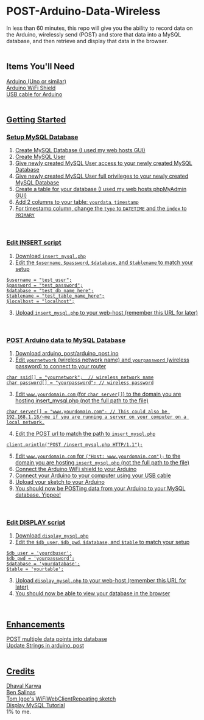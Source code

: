 POST-Arduino-Data-Wireless
=================

In less than 60 minutes, this repo will give you the ability to record data on the Arduino, wirelessly send (POST) and store that data into a MySQL database, and then retrieve and display that data in the browser.<br />
<br />

Items You'll Need
-------------
<a href="http://arduino.cc/en/Main/arduinoBoardUno">Arduino (Uno or similar)</a><br />
<a href="http://arduino.cc/en/Main/ArduinoWiFiShield">Arduino WiFi Shield</a><br />
<a href="http://www.adafruit.com/products/62">USB cable for Arduino</a><br />
<a href="https://github.com/ericbenwa/POST-Arduino-Data/archive/master.zip"><br />


Getting Started
-------------

### Setup MySQL Database<br />
1. Create MySQL Database (I used my web hosts GUI)<br />
2. Create MySQL User<br />
3. Give newly created MySQL User access to your newly created MySQL Database<br />
4. Give newly created MySQL User full privileges to your newly created MySQL Database<br />
5. Create a table for your database (I used my web hosts phpMyAdmin GUI)<br />
6. Add 2 columns to your table: `yourdata`, `timestamp`<br />
7. For timestamp column, change the `type` to `DATETIME` and the `index` to `PRIMARY`<br />
<br />

### Edit INSERT script<br />
1. Download `insert_mysql.php`<br />
2. Edit the `$username`, `$password`, `$database`, and `$tablename` to match your setup<br />
```
$username = "test_user";
$password = "test_password";
$database = "test_db_name_here";
$tablename = "test_table_name_here";
$localhost = "localhost";
```
3. Upload `insert_mysql.php` to your web-host (remember this URL for later)<br />
<br />

### POST Arduino data to MySQL Database<br />
1. Download arduino_post/arduino_post.ino<br />
2. Edit `yournetwork` (wireless network name) and `yourpassword` (wireless password) to connect to your router<br />
```
char ssid[] = "yournetwork";  // wireless network name
char password[] = "yourpassword"; // wireless password
```
3. Edit `www.yourdomain.com` (for `char server[]`) to the domain you are hosting insert_mysql.php (not the full path to the file)<br />
```
char server[] = "www.yourdomain.com"; // This could also be 192.168.1.18/~me if you are running a server on your computer on a local network.
```
4. Edit the POST url to match the path to `insert_mysql.php`<br />
```
client.println("POST /insert_mysql.php HTTP/1.1");
```
5. Edit `www.yourdomain.com` for `("Host: www.yourdomain.com");` to the domain you are hosting `insert_mysql.php` (not the full path to the file) 
6. Connect the Arduino WiFi shield to your Arduino<br />
7. Connect your Arduino to your computer using your USB cable<br />
8. Upload your sketch to your Arduino<br />
9. You should now be POSTing data from your Arduino to your MySQL database. Yippee!<br />
<br />

### Edit DISPLAY script<br />
1. Download `display_mysql.php`<br />
2. Edit the `$db_user`, `$db_pwd`, `$database`, and `$table` to match your setup<br />
```
$db_user = 'yourdbuser';
$db_pwd = 'yourpassword';
$database = 'yourdatabase';
$table = 'yourtable';
```
3. Upload `display_mysql.php` to your web-host (remember this URL for later)<br />
4. You should now be able to view your database in the browser<br />
<br />

Enhancements
-------------
POST multiple data points into database<br />
Update Strings in arduino_post<br />
<br />


Credits
-------------

<a href="https://github.com/dk4invo">Dhaval Karwa</a><br />
<a href="https://github.com/bsalinas">Ben Salinas</a><br />
<a href="http://arduino.cc/en/Tutorial/WiFiWebClientRepeating">Tom Igoe's WiFiWebClientRepeating sketch</a><br />
<a href="http://www.anyexample.com/programming/php/php_mysql_example__display_table_as_html.xml">Display MySQL Tutorial</a><br />
1% to me.
